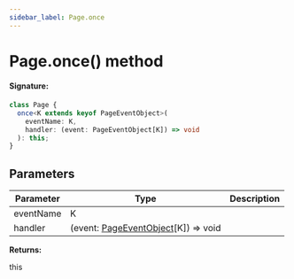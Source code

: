 ```yaml
---
sidebar_label: Page.once
---
```


# Page.once() method

#### Signature:

```typescript
class Page {
  once<K extends keyof PageEventObject>(
    eventName: K,
    handler: (event: PageEventObject[K]) => void
  ): this;
}
```

## Parameters

| Parameter | Type                                                                       | Description |
| --------- | -------------------------------------------------------------------------- | ----------- |
| eventName | K                                                                          |             |
| handler   | (event: [PageEventObject](./puppeteer.pageeventobject.md)\[K\]) =&gt; void |             |

**Returns:**

this
